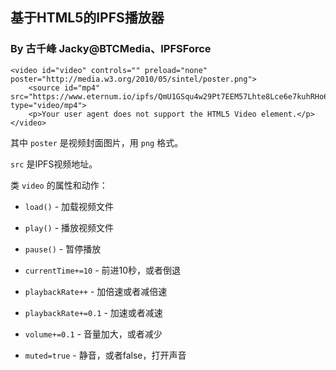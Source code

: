 ## 基于HTML5的IPFS播放器

### By 古千峰 Jacky@BTCMedia、IPFSForce

```
<video id="video" controls="" preload="none" poster="http://media.w3.org/2010/05/sintel/poster.png">
	<source id="mp4" src="https://www.eternum.io/ipfs/QmU1GSqu4w29Pt7EEM57Lhte8Lce6e7kuhRHo6rSNb2UaC" type="video/mp4">
    <p>Your user agent does not support the HTML5 Video element.</p>
</video>
```

其中 `poster` 是视频封面图片，用 `png` 格式。

`src` 是IPFS视频地址。

类 `video` 的属性和动作：
* `load()`              - 加载视频文件

* `play()`              - 播放视频文件

* `pause()`             - 暂停播放

* `currentTime+=10`     - 前进10秒，或者倒退

* `playbackRate++`      - 加倍速或者减倍速

* `playbackRate+=0.1`   - 加速或者减速

* `volume+=0.1`         - 音量加大，或者减少

* `muted=true`          - 静音，或者false，打开声音
